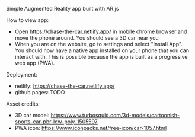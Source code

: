 
Simple Augmented Reality app built with AR.js

How to view app:
- Open https://chase-the-car.netlify.app/ in mobile chrome browser and move the phone around. You should see a 3D car near you
- When you are on the website, go to settings and select "Install App". You should now have a native app installed on your phone that you can interact with. This is possible because the app is built as a progressive web app (PWA).

Deployment:
- netlify: https://chase-the-car.netlify.app/
- github pages: TODO

Asset credits:
- 3D car model: https://www.turbosquid.com/3d-models/cartoonish-sports-car-pbr-low-poly-1505597
- PWA icon: https://www.iconpacks.net/free-icon/car-1057.html